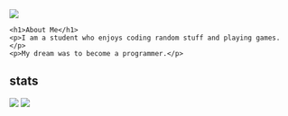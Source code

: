 <html>
  <body>
    <img src="https://ik.imagekit.io/as7ksk9qe/IMG_5353.jpeg?updatedAt=1746889270484">

    <h1>About Me</h1>
    <p>I am a student who enjoys coding random stuff and playing games.</p>
    <p>My dream was to become a programmer.</p>
  </body>
</html>

## stats

![](https://github-readme-stats.vercel.app/api?username=XyrenTheCoder&show_icons=true&hide_border=true&line_height=20&title_color=3de6e6&icon_color=3de6e6&show_owner=true&count_private=true&theme=dark)
![](https://github-readme-stats.vercel.app/api/top-langs/?username=XyrenTheCoder&layout=compact&langs_count=6&theme=dark)


